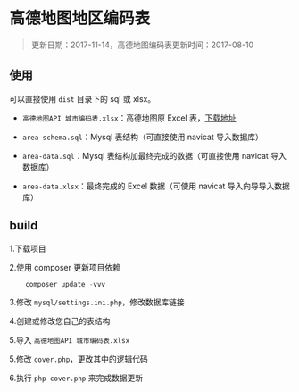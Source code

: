 # 高德地图地区编码表

> 更新日期：2017-11-14，高德地图编码表更新时间：2017-08-10

## 使用

可以直接使用 `dist` 目录下的 sql 或 xlsx。

- `高德地图API 城市编码表.xlsx`：高德地图原 Excel 表，[下载地址](http://lbs.amap.com/api/webservice/download)

- `area-schema.sql`：Mysql 表结构（可直接使用 navicat 导入数据库）

- `area-data.sql`：Mysql 表结构加最终完成的数据（可直接使用 navicat 导入数据库）

- `area-data.xlsx`：最终完成的 Excel 数据（可使用 navicat 导入向导导入数据库）

## build

1.下载项目

2.使用 composer 更新项目依赖

```php
    composer update -vvv
```

3.修改 `mysql/settings.ini.php`，修改数据库链接

4.创建或修改您自己的表结构

5.导入 `高德地图API 城市编码表.xlsx`

5.修改 `cover.php`，更改其中的逻辑代码

6.执行 `php cover.php` 来完成数据更新


